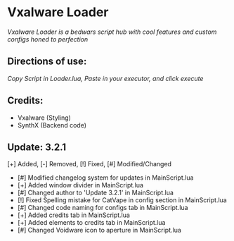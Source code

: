 # Vxalware Loader
*Vxalware Loader is a bedwars script hub with cool features and custom configs honed to perfection*
## Directions of use:
*Copy Script in Loader.lua, Paste in your executor, and click execute*
## Credits:
- Vxalware (Styling)
- SynthX (Backend code)
## Update: 3.2.1
[+] Added, [-] Removed, [!] Fixed, [#] Modified/Changed

- [#] Modified changelog system for updates in MainScript.lua
- [+] Added window divider in MainScript.lua
- [#] Changed author to 'Update 3.2.1' in MainScript.lua
- [!] Fixed Spelling mistake for CatVape in config section in MainScript.lua
- [#] Changed code naming for configs tab in MainScript.lua
- [+] Added credits tab in MainScript.lua
- [+] Added elements to credits tab in MainScript.lua
- [#] Changed Voidware icon to aperture in MainScript.lua
